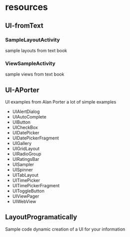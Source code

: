 #  resources 
## UI-fromText
### SampleLayoutActivity
sample layouts from text book
### ViewSampleActivity   
sample views from text book
## UI-APorter
UI examples from Alan Porter a lot of simple examples
* UIAlertDialog
* UIAutoComplete
* UIButton
* UICheckBox
* UIDatePicker
* UIDatePickerFragment
* UIGallery
* UIGridLayout
* UIRadioGroup
* UIRatingsBar
* UISampler
* UISpinner
* UITabLayout
* UITimePicker
* UITimePickerFragment
* UIToggleButton
* UIViewPager
* UIWebView
## LayoutProgramatically
Sample code dynamic creation of a UI for your information
